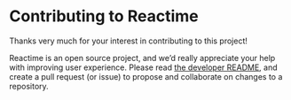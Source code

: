 # Contributing to Reactime

Thanks very much for your interest in contributing to this project!

Reactime is an open source project, and we’d really appreciate your
help with improving user experience. Please read [the developer
README](src/README.md), and create a pull request (or issue) to
propose and collaborate on changes to a repository.
